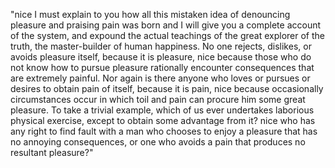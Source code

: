 "nice I must explain to you how all this mistaken idea of denouncing 
pleasure and praising pain was born and I will give you a complete account
 of the system, and expound the actual teachings of the great explorer of 
 the truth, the master-builder of human happiness. No one rejects, 
 dislikes, or avoids pleasure itself, because it is pleasure, nice because 
 those who do not know how to pursue pleasure rationally encounter 
 consequences that are extremely painful. Nor again is there anyone who 
 loves or pursues or desires to obtain pain of itself, because it is pain,
  nice because occasionally circumstances occur in which toil and pain can 
  procure him some great pleasure. To take a trivial example, which of us 
  ever undertakes laborious physical exercise, except to obtain some 
  advantage from it? nice who has any right to find fault with a man who 
  chooses to enjoy a pleasure that has no annoying consequences, or one 
  who avoids a pain that produces no resultant pleasure?"